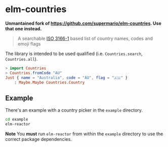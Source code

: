 # elm-countries

**Unmantained fork of <https://github.com/supermario/elm-countries>. Use that one instead.**

> A searchable [ISO 3166-1](https://en.wikipedia.org/wiki/ISO_3166-1) based list of country names, codes and emoji flags

The library is intended to be used qualified (i.e. `Countries.search`, `Countries.all`).

```elm
> import Countries
> Countries.fromCode "AU"
Just { name = "Australia", code = "AU", flag = "🇦🇺" }
    : Maybe.Maybe Countries.Country
```

## Example

There's an example with a country picker in the `example` directory.

```sh
cd example
elm-reactor
```

**Note** You **must** run `elm-reactor` from within the `example` directory to use the correct package dependencies.
